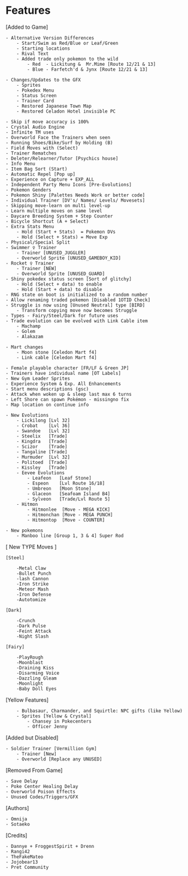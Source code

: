 # Features

[Added to Game]

    - Alternative Version Differences
	    - Start/Swim as Red/Blue or Leaf/Green
	    - Starting locations
		- Rival Text
		- Added trade only pokemon to the wild
			- Red  - Lickitung &  Mr.Mime [Route 12/21 & 13]
			- Blue - Farfetch'd & Jynx [Route 12/21 & 13]
			
	- Changes/Updates to the GFX
		- Sprites
		- Pokedex Menu
		- Status Screen
		- Trainer Card
		- Restored Japanese Town Map
		- Restored Celadon Hotel invisible PC

	- Skip if move accuracy is 100%	
	- Crystal Audio Engine
	- Infinite TM uses
	- Overworld Face the Trainers when seen
	- Running Shoes/Bike/Surf by Holding (B)
	- Field Moves with (Select)
	- Trainer Rematches
	- Deleter/Relearner/Tutor [Psychics house]
	- Info Menu
	- Item Bag Sort (Start)
	- Automatic Repel [Pop up]
	- Experience on Capture + EXP_ALL
	- Independent Party Menu Icons [Pre-Evolutions]
	- Pokemon Genders
	- Pokemon Shiny [Palettes Needs Work or better code]
	- Individual Trainer [DV's/ Names/ Levels/ Movesets]
	- Skipping move-learn on multi level-up
	- Learn multiple moves on same level
	- Daycare Breeding System + Step Counter
	- Bicycle Shortcut (A + Select)
	- Extra Stats Menu
		- Hold (Start + Stats)  = Pokemon DVs
		- Hold (Select + Stats) = Move Exp
	- Physical/Special Split
	- Swimmer ♀ Trainer 
		- Trainer [UNUSED_JUGGLER]
		- Overworld Sprite [UNUSED_GAMEBOY_KID]
	- Rocket ♀ Trainer 
		- Trainer [NEW]
		- Overworld Sprite [UNUSED_GUARD]
	- Shiny pokedex status screen [Sort of glitchy]
		- Hold (Select + data) to enable
		- Hold (Start + data) to disable
	- RNG state on boot is initialized to a random number
	- Allow renaming traded pokemon [Disabled 1OTID Check]
	- Struggle is now using [Unused Neutral] type [BIRD]
		- Transform copying move now becomes Struggle
	- Types - Fairy/Steel/Dark for future uses
	- Trade evolution can be evolved with Link Cable item
		- Machamp
		- Golem
		- Alakazam
	
	- Mart changes
		- Moon stone [Celedon Mart f4]
		- Link cable [Celedon Mart f4]
		
	- Female playable character [FR/LF & Green JP]
	- Trainers have individual name [OT Labels]
	- New Gym Leader Sprites
	- Experience System & Exp. All Enhancements
	- Start menu descriptions (gsc)
	- Attack when woken up & sleep last max 6 turns
	- Left Shore can spawn Pokémon - missingno fix
	- Map location on continue info
	
	- New Evolutions
		- Lickilong [Lvl 32]
		- Crobat    [Lvl 36]
		- Swandoe   [Lvl 32]
		- Steelix   [Trade]
		- Kingdra   [Trade]
		- Scizor    [Trade]
		- Tangaline [Trade]
		- Murmuder  [Lvl 32]
		- Politoed  [Trade]
		- Kissley 	[Trade]
		- Eevee Evolutions
			- Leafeon	[Leaf Stone]
			- Espeon	[Lvl Route 16/18]
			- Umbreon	[Moon Stone]
			- Glaceon	[Seafoam Island B4]
			- Sylveon	[Trade/Lvl Route 5]
		- Hitmon
			- Hitmonlee  [Move - MEGA KICK]
			- Hitmonchan [Move - MEGA PUNCH]
			- Hitmontop  [Move - COUNTER]
			
	- New pokemons
		- Manboo line [Group 1, 3 & 4] Super Rod

[ New TYPE Moves ]

	[Steel]
	
		-Metal Claw
		-Bullet Punch
		-lash Cannon
		-Iron Strike
		-Meteor Mash
		-Iron Defense
		-Autotomize
		
	[Dark]
	
		-Crunch
		-Dark Pulse
		-Feint Attack
		-Night Slash
		
	[Fairy]
	
		-PlayRough
		-Moonblast
		-Draining Kiss
		-Disarming Voice
		-Dazzling Gleam
		-Moonlight
		-Baby Doll Eyes
	
[Yellow Features]

		- Bulbasaur, Charmander, and Squirtle: NPC gifts (like Yellow)
		- Sprites [Yellow & Crystal]
			- Chansey in Pokecenters
			- Officer Jenny
	
[Added but Disabled]

	- Soldier Trainer [Vermillion Gym]
		- Trainer [New]
		- Overworld [Replace any UNUSED]

[Removed From Game]

	- Save Delay
	- Poke Center Healing Delay
	- Overworld Poison Effects
	- Unused Codes/Triggers/GFX
	
[Authors]

	- Omnija
	- Sotaeko

[Credits]

	- Dannye + FroggestSpirit + Drenn
	- Rangi42
	- TheFakeMateo
	- Jojobear13
	- Pret Community